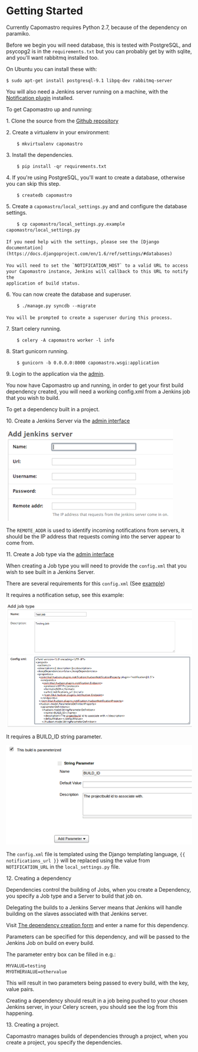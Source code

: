 Getting Started
===============

Currently Capomastro requires Python 2.7, because of the dependency on paramiko.

Before we begin you will need database, this is tested with PostgreSQL, and
psycopg2 is in the `requirements.txt`  but you can probably get by with
sqlite, and you'll want rabbitmq installed too.

On Ubuntu you can install these with:

    $ sudo apt-get install postgresql-9.1 libpq-dev rabbitmq-server

You will also need a Jenkins server running on a machine, with the [Notification plugin](https://wiki.jenkins-ci.org/display/JENKINS/Notification+Plugin) installed.

To get Capomastro up and running:

1\. Clone the source from the [Github repository](https://github.com/capomastro/capomastro)

2\. Create a virtualenv in your environment:

        $ mkvirtualenv capomastro

3\. Install the dependencies.

        $ pip install -qr requirements.txt

4\. If you're using PostgreSQL, you'll want to create a database, otherwise you
   can skip this step.

        $ createdb capomastro

5\. Create a `capomastro/local_settings.py` and  and configure the database settings.

        $ cp capomastro/local_settings.py.example capomastro/local_settings.py

    If you need help with the settings, please see the [Django documentation](https://docs.djangoproject.com/en/1.6/ref/settings/#databases)

    You will need to set the `NOTIFICATION_HOST` to a valid URL to access
    your Capomastro instance, Jenkins will callback to this URL to notify the
    application of build status.

6\. You can now create the database and superuser.

        $ ./manage.py syncdb --migrate

    You will be prompted to create a superuser during this process.

7\. Start celery running.

        $ celery -A capomastro worker -l info

8\. Start gunicorn running.

        $ gunicorn -b 0.0.0.0:8000 capomastro.wsgi:application

9\. Login to the application via the [admin](http://localhost:8000/admin/).

You now have Capomastro up and running, in order to get your first build
dependency created, you will need a working config.xml from a Jenkins job that
you wish to build.

To get a dependency built in a project.

10\. Create a Jenkins Server via the [admin interface](http://localhost:8000/admin/jenkins/jenkinsserver/)

![Create server](./create_server.png)

The `REMOTE_ADDR` is used to identify incoming notifications from servers, it should be the IP address that requests coming into the server appear to come from.

11\. Create a Job type via the [admin interface](http://localhost:8000/admin/jenkins/jobtype/)

When creating a Job type you will need to provide the `config.xml` that you wish to
see built in a Jenkins Server.

There are several requirements for this `config.xml` (See [example](example_config.xml))

It requires a notification setup, see this example:

![Creating Jobtypes](./add_job_type.png)

It requires a BUILD_ID string parameter.

![String parameter](./parameter.png)

The `config.xml` file is templated using the Django templating language, `{{ notifications_url }}` will be replaced using the value from `NOTIFICATION_URL` in the `local_settings.py` file.

12\. Creating a dependency

Dependencies control the building of Jobs, when you create a Dependency, you specify a Job type and a Server to build that job on.

Delegating the builds to a Jenkins Server means that Jenkins will handle building on the slaves associated with that Jenkins server.

Visit [The dependency creation form](http://localhost:8000/dependencies/create/) and enter a name for this dependency.

Parameters can be specified for this dependency, and will be passed to the Jenkins Job on build on every build.

The parameter entry box can be filled in e.g.:

    MYVALUE=testing
    MYOTHERVALUE=othervalue

This will result in two parameters being passed to every build, with the key, value pairs.

Creating a dependency should result in a job being pushed to your chosen Jenkins server, in your Celery screen, you should see the log from this happening.

13\. Creating a project.

Capomastro manages builds of dependencies through a project, when you create a project, you specify the dependencies.

